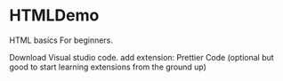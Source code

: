 # HTMLDemo
 HTML basics
For beginners.



Download Visual studio code.
add extension: Prettier Code (optional but good to start learning extensions from the ground up)
